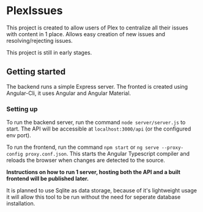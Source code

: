 # PlexIssues

This project is created to allow users of Plex to centralize all their issues with content in 1 place.
Allows easy creation of new issues and resolving/rejecting issues.

This project is still in early stages.

## Getting started

The backend runs a simple Express server.
The fronted is created using Angular-Cli, it uses Angular and Angular Material.

### Setting up
To run the backend server, run the command `node server/server.js` to start. The API will be accessible at `localhost:3000/api` (or the configured env port).

To run the frontend, run the command `npm start` or `ng serve --proxy-config proxy.conf.json`. This starts the Angular Typescript compiler and reloads the browser when changes are detected to the source.

**Instructions on how to run 1 server, hosting both the API and a built frontend will be published later.**

It is planned to use Sqlite as data storage, because of it's lightweight usage it will allow this tool to be run without the need for seperate database installation.
